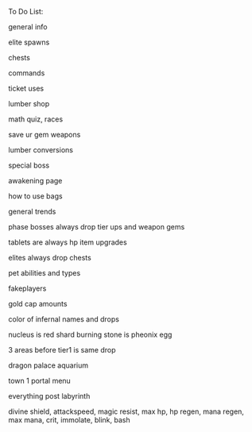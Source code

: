 To Do List:

general info

elite spawns

chests

commands

ticket uses

lumber shop

math quiz, races

save ur gem weapons

lumber conversions

special boss

awakening page

how to use bags

general trends

phase bosses always drop tier ups and weapon gems

tablets are always hp item upgrades

elites always drop chests

pet abilities and types

fakeplayers

gold cap amounts

color of infernal names and drops

nucleus is red shard
burning stone is pheonix egg

3 areas before tier1 is same drop

dragon palace aquarium

town 1 portal menu

everything post labyrinth

divine shield, attackspeed, magic resist, max hp, hp regen, mana regen, max mana, crit, immolate, blink, bash
